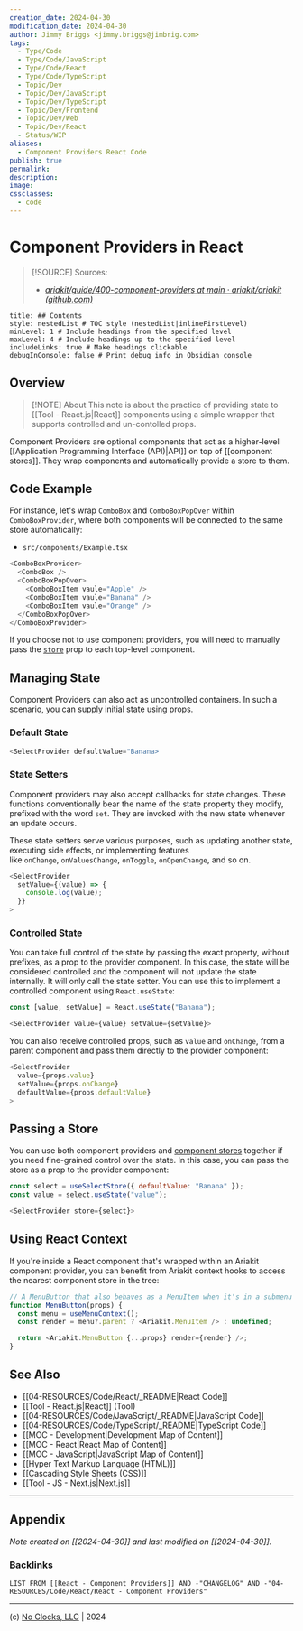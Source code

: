 ```yaml
---
creation_date: 2024-04-30
modification_date: 2024-04-30
author: Jimmy Briggs <jimmy.briggs@jimbrig.com>
tags:
  - Type/Code
  - Type/Code/JavaScript
  - Type/Code/React
  - Type/Code/TypeScript
  - Topic/Dev
  - Topic/Dev/JavaScript
  - Topic/Dev/TypeScript
  - Topic/Dev/Frontend
  - Topic/Dev/Web
  - Topic/Dev/React
  - Status/WIP
aliases:
  - Component Providers React Code
publish: true
permalink:
description:
image:
cssclasses:
  - code
---
```


# Component Providers in React

> [!SOURCE] Sources:
> - *[ariakit/guide/400-component-providers at main · ariakit/ariakit (github.com)](https://github.com/ariakit/ariakit/tree/main/guide/400-component-providers)*

```table-of-contents
title: ## Contents 
style: nestedList # TOC style (nestedList|inlineFirstLevel)
minLevel: 1 # Include headings from the specified level
maxLevel: 4 # Include headings up to the specified level
includeLinks: true # Make headings clickable
debugInConsole: false # Print debug info in Obsidian console
```

## Overview

> [!NOTE] About
> This note is about the practice of providing state to [[Tool - React.js|React]] components using a simple wrapper that supports controlled and un-contolled props.

Component Providers are optional components that act as a higher-level [[Application Programming Interface (API)|API]] on top of [[component stores]]. They wrap components and automatically provide a store to them.

## Code Example

For instance, let's wrap `ComboBox` and `ComboBoxPopOver` within `ComboBoxProvider`, where both components will be connected to the same store automatically: 

- `src/components/Example.tsx`

```typescript
<ComboBoxProvider>
  <ComboBox />
  <ComboBoxPopOver>
    <ComboBoxItem vaule="Apple" />
    <ComboBoxItem vaule="Banana" />
    <ComboBoxItem vaule="Orange" />
  </ComboBoxPopOver>
</ComboBoxProvider>  
```

If you choose not to use component providers, you will need to manually pass the [`store`](https://github.com/ariakit/ariakit/blob/main/reference/combobox#store) prop to each top-level component.

## Managing State

Component Providers can also act as uncontrolled containers. In such a scenario, you can supply initial state using props.

### Default State

```typescript
<SelectProvider defaultValue="Banana>
```


### State Setters

Component providers may also accept callbacks for state changes. These functions conventionally bear the name of the state property they modify, prefixed with the word `set`. They are invoked with the new state whenever an update occurs.

These state setters serve various purposes, such as updating another state, executing side effects, or implementing features like `onChange`, `onValuesChange`, `onToggle`, `onOpenChange`, and so on.

```typescript
<SelectProvider
  setValue={(value) => {
    console.log(value);
  }}
>
```

### Controlled State

You can take full control of the state by passing the exact property, without prefixes, as a prop to the provider component. In this case, the state will be considered controlled and the component will not update the state internally. It will only call the state setter. You can use this to implement a controlled component using `React.useState`:

```typescript
const [value, setValue] = React.useState("Banana");

<SelectProvider value={value} setValue={setValue}>
```

You can also receive controlled props, such as `value` and `onChange`, from a parent component and pass them directly to the provider component:

```typescript
<SelectProvider
  value={props.value}
  setValue={props.onChange}
  defaultValue={props.defaultValue}
>
```

## Passing a Store

You can use both component providers and [component stores](https://github.com/ariakit/ariakit/blob/main/guide/component-stores) together if you need fine-grained control over the state. In this case, you can pass the store as a prop to the provider component:

```js
const select = useSelectStore({ defaultValue: "Banana" });
const value = select.useState("value");

<SelectProvider store={select}>
```

## Using React Context

If you're inside a React component that's wrapped within an Ariakit component provider, you can benefit from Ariakit context hooks to access the nearest component store in the tree:

```js
// A MenuButton that also behaves as a MenuItem when it's in a submenu
function MenuButton(props) {
  const menu = useMenuContext();
  const render = menu?.parent ? <Ariakit.MenuItem /> : undefined;

  return <Ariakit.MenuButton {...props} render={render} />;
}
```


## See Also

- [[04-RESOURCES/Code/React/_README|React Code]]
- [[Tool - React.js|React]] (Tool)
- [[04-RESOURCES/Code/JavaScript/_README|JavaScript Code]]
- [[04-RESOURCES/Code/TypeScript/_README|TypeScript Code]]
- [[MOC - Development|Development Map of Content]]
- [[MOC - React|React Map of Content]]
- [[MOC - JavaScript|JavaScript Map of Content]]
- [[Hyper Text Markup Language (HTML)]]
- [[Cascading Style Sheets (CSS)]]
- [[Tool - JS - Next.js|Next.js]]


***

## Appendix

*Note created on [[2024-04-30]] and last modified on [[2024-04-30]].*

### Backlinks

```dataview
LIST FROM [[React - Component Providers]] AND -"CHANGELOG" AND -"04-RESOURCES/Code/React/React - Component Providers"
```

***

(c) [No Clocks, LLC](https://github.com/noclocks) | 2024
